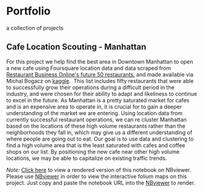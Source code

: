 # Portfolio
a collection of projects

## Cafe Location Scouting - Manhattan
For this project we help find the best area in Downtown Manhattan to open a new cafe using Foursquare location data and data scraped from [Restaurant Business Online's future 50 restaurants.](https://www.restaurantbusinessonline.com/future-50-2020) and made available via Michal Bogacz on [kaggle](https://www.kaggle.com/michau96/restaurant-business-rankings-2020).  This list includes fifty restaurants that were able to successfully grow their operations during a difficult period in the industry, and were chosen for their ability to adapt and likeliness to continue to excel in the future. 
As Manhattan is a pretty saturated market for cafes and is an expensive area to operate in, it is crucial for to gain a deeper understanding of the market we are entering. Using location data from currently successful restaurant operations, we can re cluster Manhattan based on the locations of these high volume restaurants rather than the neighborhoods they fall in, which may give us a different understanding of where people are going out to eat.
Our goal is to use data and clustering to find a high volume area that is the least saturated with cafes and coffee shops on our list. By positioning the new cafe near other high volume locations, we may be able to capitalize on existing traffic trends.  

*Note:* [Click here](https://nbviewer.jupyter.org/github/DuaneIndustries/Portfolio/blob/main/Cafe%20Location%20Scouting%20-%20Manhattan.ipynb) to view a rendered version of this notebook on NBviewer.  
Please use [NBviewer](https://nbviewer.jupyter.org/) in order to view the interactive folium maps on this project. Just copy and paste the notebook URL into the [NBviewer](https://nbviewer.jupyter.org/) to render.  
